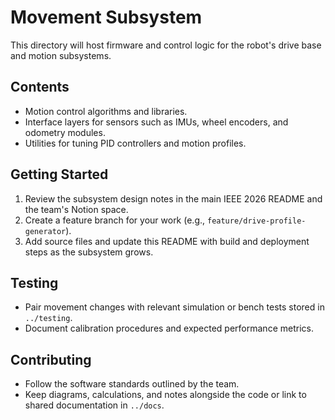 # Movement Subsystem

This directory will host firmware and control logic for the robot's drive base and motion subsystems.

## Contents
- Motion control algorithms and libraries.
- Interface layers for sensors such as IMUs, wheel encoders, and odometry modules.
- Utilities for tuning PID controllers and motion profiles.

## Getting Started
1. Review the subsystem design notes in the main IEEE 2026 README and the team's Notion space.
2. Create a feature branch for your work (e.g., `feature/drive-profile-generator`).
3. Add source files and update this README with build and deployment steps as the subsystem grows.

## Testing
- Pair movement changes with relevant simulation or bench tests stored in `../testing`.
- Document calibration procedures and expected performance metrics.

## Contributing
- Follow the software standards outlined by the team.
- Keep diagrams, calculations, and notes alongside the code or link to shared documentation in `../docs`.
